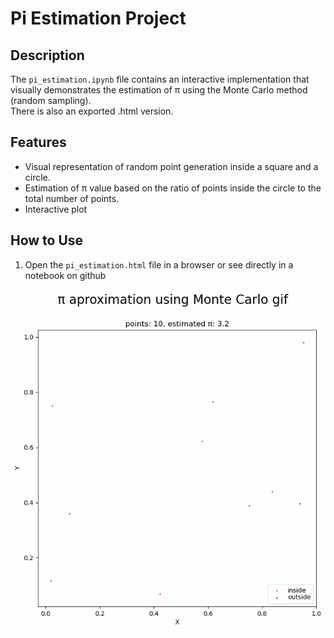 
# Pi Estimation Project


## Description

The `pi_estimation.ipynb` file contains an interactive implementation that visually demonstrates the estimation of π using the Monte Carlo method (random sampling).  
There is also an exported .html version.

## Features

- Visual representation of random point generation inside a square and a circle.
- Estimation of π value based on the ratio of points inside the circle to the total number of points.
- Interactive plot

## How to Use

1. Open the `pi_estimation.html` file in a browser or see directly in a notebook on github

![me](https://github.com/gerardmietek/pi_monte_carlo/blob/main/pi_estimation.gif)